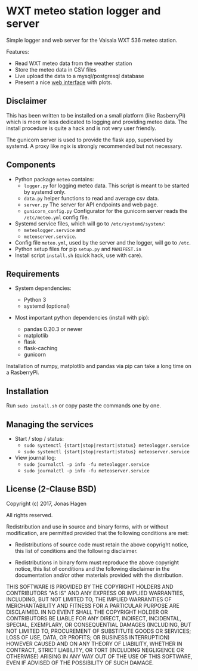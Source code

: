 # WXT meteo station logger and server

Simple logger and web server for the Vaisala WXT 536 meteo station.

Features:

* Read WXT meteo data from the weather station
* Store the meteo data in CSV files
* Live upload the data to a mysql/postgresql database
* Present a nice [web interface](https://user-images.githubusercontent.com/2494894/51984337-61273100-249b-11e9-9e9a-f95f587a98e4.png) with plots.

## Disclaimer

This has been written to be installed on a small platform (like RasberryPi)
which is more or less dedicated to logging and providing meteo data.
The install procedure is quite a hack and is not very user friendly.

The gunicorn server is used to provide the flask app, supervised by systemd.
A proxy like ngix is strongly recommended but not necessary.

## Components

* Python package ``meteo`` contains:
  * ``logger.py`` for logging meteo data.
    This script is meant to be started by systemd only.
  * ``data.py`` helper functions to read and average csv data.
  * ``server.py`` The server for API endpoints and web page.
  * ``gunicorn_config.py`` Configurator for the gunicorn server reads
     the ``/etc/meteo.yml`` config file.
* Systemd service files, which will go to ``/etc/systemd/system/``:
  * ``meteologger.service`` and
  * ``meteoserver.service``.
* Config file ``meteo.yml``, used by the server and the logger,
   will go to ``/etc``.
* Python setup files for pip ``setup.py`` and ``MANIFEST.in``
* Install script ``install.sh`` (quick hack, use with care).

## Requirements

* System dependencies:
  * Python 3
  * systemd (optional)


* Most important python dependencies (install with pip):
  * pandas 0.20.3 or newer
  * matplotlib
  * flask
  * flask-caching
  * gunicorn

 Installation of numpy, matplotlib and pandas via pip can take a long
 time on a RasberryPi.

## Installation

Run ``sudo install.sh`` or copy paste the commands one by one.

## Managing the services

* Start / stop / status:
  * ``sudo systemctl {start|stop|restart|status} meteologger.service``
  * ``sudo systemctl {start|stop|restart|status} meteoserver.service``
* View journal log:
  * ``sudo journalctl -p info -fu meteologger.service``
  * ``sudo journalctl -p info -fu meteoserver.service``

## License (2-Clause BSD)

Copyright (c) 2017, Jonas Hagen

All rights reserved.

Redistribution and use in source and binary forms, with or without
modification, are permitted provided that the following conditions are met:

* Redistributions of source code must retain the above copyright notice, this
  list of conditions and the following disclaimer.

* Redistributions in binary form must reproduce the above copyright notice,
  this list of conditions and the following disclaimer in the documentation
  and/or other materials provided with the distribution.

THIS SOFTWARE IS PROVIDED BY THE COPYRIGHT HOLDERS AND CONTRIBUTORS "AS IS"
AND ANY EXPRESS OR IMPLIED WARRANTIES, INCLUDING, BUT NOT LIMITED TO, THE
IMPLIED WARRANTIES OF MERCHANTABILITY AND FITNESS FOR A PARTICULAR PURPOSE ARE
DISCLAIMED. IN NO EVENT SHALL THE COPYRIGHT HOLDER OR CONTRIBUTORS BE LIABLE
FOR ANY DIRECT, INDIRECT, INCIDENTAL, SPECIAL, EXEMPLARY, OR CONSEQUENTIAL
DAMAGES (INCLUDING, BUT NOT LIMITED TO, PROCUREMENT OF SUBSTITUTE GOODS OR
SERVICES; LOSS OF USE, DATA, OR PROFITS; OR BUSINESS INTERRUPTION) HOWEVER
CAUSED AND ON ANY THEORY OF LIABILITY, WHETHER IN CONTRACT, STRICT LIABILITY,
OR TORT (INCLUDING NEGLIGENCE OR OTHERWISE) ARISING IN ANY WAY OUT OF THE USE
OF THIS SOFTWARE, EVEN IF ADVISED OF THE POSSIBILITY OF SUCH DAMAGE.
